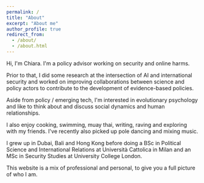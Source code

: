 ```yaml
---
permalink: /
title: "About"
excerpt: "About me"
author_profile: true
redirect_from: 
  - /about/
  - /about.html
---
```


Hi, I'm Chiara. I'm a policy advisor working on security and online harms. 

Prior to that, I did some research at the intersection of AI and international security and worked on improving collaborations between science and policy actors to contribute to the development of evidence-based policies. 

Aside from policy / emerging tech, I'm interested in evolutionary psychology and like to think about and discuss social dynamics and human relationships.

I also enjoy cooking, swimming, muay thai, writing, raving and exploring with my friends. I've recently also picked up pole dancing and mixing music.

I grew up in Dubai, Bali and Hong Kong before doing a BSc in Political Science and International Relations at Università Cattolica in Milan and an MSc in Security Studies at University College London.

This website is a mix of professional and personal, to give you a full picture of who I am. 
